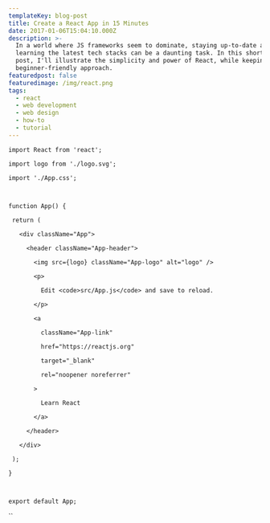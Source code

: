 ```yaml
---
templateKey: blog-post
title: Create a React App in 15 Minutes
date: 2017-01-06T15:04:10.000Z
description: >-
  In a world where JS frameworks seem to dominate, staying up-to-date and
  learning the latest tech stacks can be a daunting task. In this short blog
  post, I'll illustrate the simplicity and power of React, while keeping a
  beginner-friendly approach.
featuredpost: false
featuredimage: /img/react.png
tags:
  - react
  - web development
  - web design
  - how-to
  - tutorial
---
```

`import React from 'react';`

`import logo from './logo.svg';`

`import './App.css';`

``

`function App() {`

`  return (`

`    <div className="App">`

`      <header className="App-header">`

`        <img src={logo} className="App-logo" alt="logo" />`

`        <p>`

`          Edit <code>src/App.js</code> and save to reload.`

`        </p>`

`        <a`

`          className="App-link"`

`          href="https://reactjs.org"`

`          target="_blank"`

`          rel="noopener noreferrer"`

`        >`

`          Learn React`

`        </a>`

`      </header>`

`    </div>`

`  );`

`}`

``

`export default App;`

``
